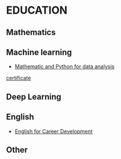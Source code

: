 # EDUCATION

## Mathematics

## Machine learning

- [Mathematic and Python for data analysis](https://www.coursera.org/learn/mathematics-and-python)

[certificate](https://www.coursera.org/account/accomplishments/verify/ZV7JXQ5ZUFY2)

## Deep Learning

## English
- [English for Career Development](https://www.coursera.org/learn/careerdevelopment)

## Other
